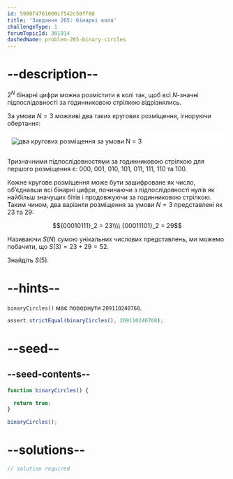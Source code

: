 ```yaml
---
id: 5900f4761000cf542c50ff88
title: 'Завдання 265: бінарні кола'
challengeType: 1
forumTopicId: 301914
dashedName: problem-265-binary-circles
---
```


# --description--

$2^N$ бінарні цифри можна розмістити в колі так, щоб всі $N$-значні підпослідовності за годинниковою стрілкою відрізнялись.

За умови $N = 3$ можливі два таких кругових розміщення, ігноруючи обертання:

<img alt="два кругових розміщення за умови N = 3" src="https://cdn.freecodecamp.org/curriculum/project-euler/binary-circles.gif" style="background-color: white; padding: 10px; display: block; margin-right: auto; margin-left: auto; margin-bottom: 1.2rem;" />

Тризначними підпослідовностями за годинниковою стрілкою для першого розміщення є: 000, 001, 010, 101, 011, 111, 110 та 100.

Кожне кругове розміщення може бути зашифроване як число, об’єднавши всі бінарні цифри, починаючи з підпослідовності нулів як найбільш значущих бітів і продовжуючи за годинниковою стрілкою. Таким чином, два варіанти розміщення за умови $N = 3$ представлені як 23 та 29:

$${00010111}_2 = 23\\\\
{00011101}_2 = 29$$

Називаючи $S(N)$ сумою унікальних числових представлень, ми можемо побачити, що $S(3) = 23 + 29 = 52$.

Знайдіть $S(5)$.

# --hints--

`binaryCircles()` має повернути `209110240768`.

```js
assert.strictEqual(binaryCircles(), 209110240768);
```

# --seed--

## --seed-contents--

```js
function binaryCircles() {

  return true;
}

binaryCircles();
```

# --solutions--

```js
// solution required
```

